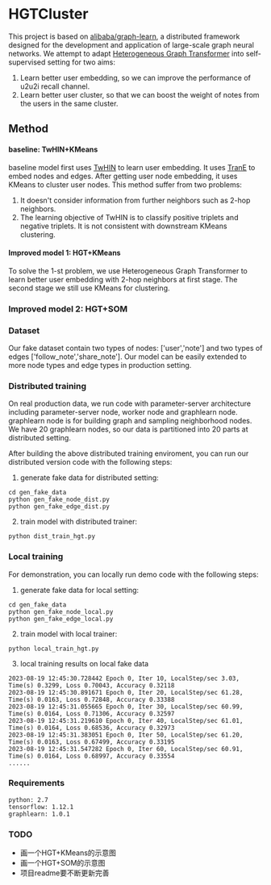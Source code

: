 
# HGTCluster
This project is based on [alibaba/graph-learn](https://github.com/alibaba/graph-learn), a distributed framework designed for the development and application of large-scale graph neural networks. We attempt to adapt [Heterogeneous Graph Transformer](https://arxiv.org/pdf/2003.01332.pdf) into self-supervised setting for two aims:

1. Learn better user embedding, so we can improve the performance of u2u2i recall channel.
2. Learn better user cluster, so that we can boost the weight of notes from the users in the same cluster.

## Method 
#### baseline: TwHIN+KMeans
baseline model first uses [TwHIN](https://arxiv.org/pdf/2202.05387.pdf) to learn user embedding. It uses [TranE](https://proceedings.neurips.cc/paper_files/paper/2013/file/1cecc7a77928ca8133fa24680a88d2f9-Paper.pdf) to embed nodes and edges. After getting user node embedding, it uses KMeans to cluster user nodes. This method suffer from two problems:
1. It doesn't consider information from further neighbors such as 2-hop neighbors.
2. The learning objective of TwHIN is to classify positive triplets and negative triplets. It is not consistent with downstream KMeans clustering.

#### Improved model 1: HGT+KMeans
To solve the 1-st problem, we use Heterogeneous Graph Transformer to learn better user embedding with 2-hop neighbors at first stage. The second stage we still use KMeans for clustering.


### Improved model 2: HGT+SOM


### Dataset
Our fake dataset contain two types of nodes: ['user','note'] and two types of edges ['follow_note','share_note']. Our model can be easily extended to more node types and edge types in production setting.

### Distributed training
On real production data, we run code with parameter-server architecture including parameter-server node, worker node and graphlearn node. graphlearn node is for building graph and sampling neighborhood nodes. We have 20 graphlearn nodes, so our data is partitioned into 20 parts at distributed setting.

After building the above distributed training enviroment, you can run our distributed version code with the following steps:
1. generate fake data for distributed setting: 
```
cd gen_fake_data
python gen_fake_node_dist.py
python gen_fake_edge_dist.py
```

2. train model with distributed trainer:
```
python dist_train_hgt.py
```

### Local training 
For demonstration, you can locally run demo code with the following steps:
1. generate fake data for local setting:
```
cd gen_fake_data
python gen_fake_node_local.py
python gen_fake_edge_local.py
 ```
2. train model with local trainer: 
```
python local_train_hgt.py
```
3. local training results on local fake data
```
2023-08-19 12:45:30.728442 Epoch 0, Iter 10, LocalStep/sec 3.03, Time(s) 0.3299, Loss 0.70043, Accuracy 0.32118
2023-08-19 12:45:30.891671 Epoch 0, Iter 20, LocalStep/sec 61.28, Time(s) 0.0163, Loss 0.72848, Accuracy 0.33388
2023-08-19 12:45:31.055665 Epoch 0, Iter 30, LocalStep/sec 60.99, Time(s) 0.0164, Loss 0.71306, Accuracy 0.32597
2023-08-19 12:45:31.219610 Epoch 0, Iter 40, LocalStep/sec 61.01, Time(s) 0.0164, Loss 0.68536, Accuracy 0.32973
2023-08-19 12:45:31.383051 Epoch 0, Iter 50, LocalStep/sec 61.20, Time(s) 0.0163, Loss 0.67499, Accuracy 0.33195
2023-08-19 12:45:31.547282 Epoch 0, Iter 60, LocalStep/sec 60.91, Time(s) 0.0164, Loss 0.68997, Accuracy 0.33554
......
```


### Requirements
```
python: 2.7
tensorflow: 1.12.1
graphlearn: 1.0.1
```

### TODO
- 画一个HGT+KMeans的示意图
- 画一个HGT+SOM的示意图
- 项目readme要不断更新完善